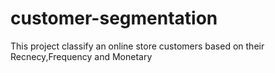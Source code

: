 # customer-segmentation
This project classify an online store customers based on their Recnecy,Frequency and Monetary
